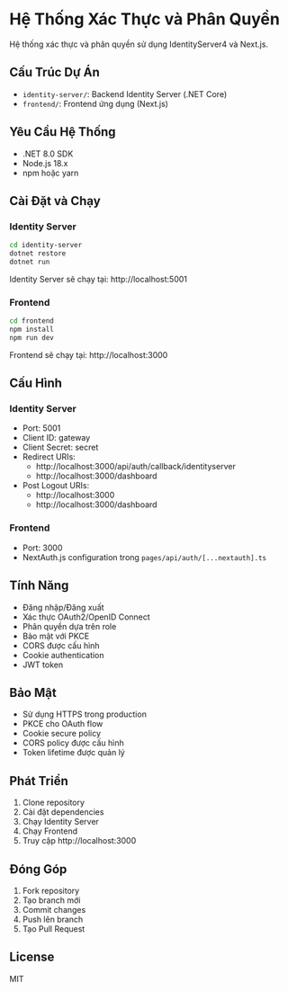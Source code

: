# Hệ Thống Xác Thực và Phân Quyền

Hệ thống xác thực và phân quyền sử dụng IdentityServer4 và Next.js.

## Cấu Trúc Dự Án

- `identity-server/`: Backend Identity Server (.NET Core)
- `frontend/`: Frontend ứng dụng (Next.js)

## Yêu Cầu Hệ Thống

- .NET 8.0 SDK
- Node.js 18.x
- npm hoặc yarn

## Cài Đặt và Chạy

### Identity Server

```bash
cd identity-server
dotnet restore
dotnet run
```

Identity Server sẽ chạy tại: http://localhost:5001

### Frontend

```bash
cd frontend
npm install
npm run dev
```

Frontend sẽ chạy tại: http://localhost:3000

## Cấu Hình

### Identity Server

- Port: 5001
- Client ID: gateway
- Client Secret: secret
- Redirect URIs:
  - http://localhost:3000/api/auth/callback/identityserver
  - http://localhost:3000/dashboard
- Post Logout URIs:
  - http://localhost:3000
  - http://localhost:3000/dashboard

### Frontend

- Port: 3000
- NextAuth.js configuration trong `pages/api/auth/[...nextauth].ts`

## Tính Năng

- Đăng nhập/Đăng xuất
- Xác thực OAuth2/OpenID Connect
- Phân quyền dựa trên role
- Bảo mật với PKCE
- CORS được cấu hình
- Cookie authentication
- JWT token

## Bảo Mật

- Sử dụng HTTPS trong production
- PKCE cho OAuth flow
- Cookie secure policy
- CORS policy được cấu hình
- Token lifetime được quản lý

## Phát Triển

1. Clone repository
2. Cài đặt dependencies
3. Chạy Identity Server
4. Chạy Frontend
5. Truy cập http://localhost:3000

## Đóng Góp

1. Fork repository
2. Tạo branch mới
3. Commit changes
4. Push lên branch
5. Tạo Pull Request

## License

MIT 